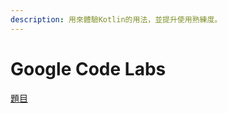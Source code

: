 ```yaml
---
description: 用來體驗Kotlin的用法，並提升使用熟練度。
---
```


# Google Code Labs

[題目](https://codelabs.developers.google.com/kotlin-bootcamp/)

